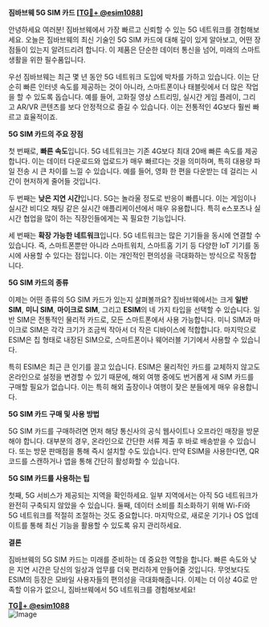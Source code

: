 **짐바브웨 5G SIM 카드 [[TG💪+ @esim1088](https://t.me/s/esim1088)]**

안녕하세요 여러분! 짐바브웨에서 가장 빠르고 신뢰할 수 있는 5G 네트워크를 경험해보세요. 오늘은 짐바브웨의 최신 기술인 5G SIM 카드에 대해 깊이 있게 알아보고, 어떤 장점들이 있는지 알려드리려 합니다. 이 제품은 단순한 데이터 통신을 넘어, 미래의 스마트 생활을 위한 필수품입니다.

우선 짐바브웨는 최근 몇 년 동안 5G 네트워크 도입에 박차를 가하고 있습니다. 이는 단순히 빠른 인터넷 속도를 제공하는 것이 아니라, 스마트폰이나 태블릿에서 더 많은 작업을 할 수 있도록 돕습니다. 예를 들어, 고화질 영상 스트리밍, 실시간 게임 플레이, 그리고 AR/VR 콘텐츠를 보다 안정적으로 즐길 수 있습니다. 이는 전통적인 4G보다 훨씬 빠르고 효율적이죠.

**5G SIM 카드의 주요 장점**

첫 번째로, **빠른 속도**입니다. 5G 네트워크는 기존 4G보다 최대 20배 빠른 속도를 제공합니다. 이는 데이터 다운로드와 업로드가 매우 빠르다는 것을 의미하며, 특히 대용량 파일 전송 시 큰 차이를 느낄 수 있습니다. 예를 들어, 영화 한 편을 다운받는 데 걸리는 시간이 현저하게 줄어들 것입니다.

두 번째는 **낮은 지연 시간**입니다. 5G는 놀라울 정도로 반응이 빠릅니다. 이는 게임이나 실시간 비디오 채팅 같은 실시간 애플리케이션에서 매우 유용합니다. 특히 e스포츠나 실시간 협업을 많이 하는 직장인들에게는 꼭 필요한 기능입니다.

세 번째는 **확장 가능한 네트워크**입니다. 5G 네트워크는 많은 기기들을 동시에 연결할 수 있습니다. 즉, 스마트폰뿐만 아니라 스마트워치, 스마트홈 기기 등 다양한 IoT 기기를 동시에 사용할 수 있다는 점입니다. 이는 개인적인 편의성을 극대화하는 방식으로 작동합니다.

**5G SIM 카드의 종류**

이제는 어떤 종류의 5G SIM 카드가 있는지 살펴볼까요? 짐바브웨에서는 크게 **일반 SIM**, **미니 SIM**, **마이크로 SIM**, 그리고 **ESIM**의 네 가지 타입을 선택할 수 있습니다. 일반 SIM은 전통적인 물리적 카드로, 모든 스마트폰에서 사용 가능합니다. 미니 SIM과 마이크로 SIM은 각각 크기가 조금씩 작아서 더 작은 디바이스에 적합합니다. 마지막으로 ESIM은 칩 형태로 내장된 SIM으로, 스마트폰이나 웨어러블 기기에서 사용할 수 있습니다.

특히 ESIM은 최근 큰 인기를 끌고 있습니다. ESIM은 물리적인 카드를 교체하지 않고도 온라인으로 설정을 변경할 수 있기 때문에, 해외 여행 중에도 번거롭게 새 SIM 카드를 구매할 필요가 없습니다. 이는 특히 해외 출장이나 여행이 잦은 분들에게 매우 유용합니다.

**5G SIM 카드 구매 및 사용 방법**

5G SIM 카드를 구매하려면 먼저 해당 통신사의 공식 웹사이트나 오프라인 매장을 방문해야 합니다. 대부분의 경우, 온라인으로 간단한 서류 제출 후 바로 배송받을 수 있습니다. 또는 방문 판매점을 통해 즉시 설치할 수도 있습니다. 만약 ESIM을 사용한다면, QR 코드를 스캔하거나 앱을 통해 간단히 활성화할 수 있습니다.

**5G SIM 카드를 사용하는 팁**

첫째, 5G 서비스가 제공되는 지역을 확인하세요. 일부 지역에서는 아직 5G 네트워크가 완전히 구축되지 않았을 수 있습니다. 둘째, 데이터 소비를 최소화하기 위해 Wi-Fi와 5G 네트워크를 적절히 조절하는 것도 중요합니다. 마지막으로, 새로운 기기나 OS 업데이트를 통해 최신 기능을 활용할 수 있도록 유지 관리하세요.

**결론**

짐바브웨의 5G SIM 카드는 미래를 준비하는 데 중요한 역할을 합니다. 빠른 속도와 낮은 지연 시간은 당신의 일상과 업무를 더욱 편리하게 만들어줄 것입니다. 무엇보다도 ESIM의 등장은 모바일 사용자들의 편의성을 극대화해줍니다. 이제는 더 이상 4G로 만족할 이유가 없으니, 짐바브웨에서 5G 네트워크를 경험해보세요!

**[TG💪+ @esim1088](https://t.me/s/esim1088)**  
![Image](https://i.postimg.cc/Y0z9fWf4/image.png)